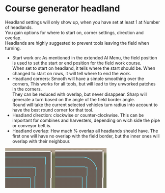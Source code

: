 # Course generator headland
  
Headland settings will only show up, when you have set at least 1 at Number of headlands.  
You gain options for where to start on, corner settings, direction and overlap.  
Headlands are highly suggested to prevent tools leaving the field when turning.  

  
- Start work on: As mentioned in the extended AI Menu, the field position is used to set the start or end position for the field work course.  
When set to start on headland, it tells where the start should be. When changed to start on rows, it will tell where to end the work.  
- Headland corners: Smooth will have a simple smoothing over the corners, This works for all tools, but will lead to tiny unworked patches in the corners.  
They can be reduced with overlap, but never disappear. Sharp will generate a turn based on the angle of the field border angle.  
Round will take the current selected vehicles turn radius into account to have the best round corner for that tool.  
- Headland direction: clockwise or counter-clockwise. This can be important for combines and harvesters, depending on wich side the pipe or conveyor belt is.  
- Headland overlap: How much % overlap all headlands should have. The first one will have no overlap with the field border, but the inner ones will overlap with their neighbour.  

![Image](../assets/images/sharproundcorner_0_0_330_130.png)